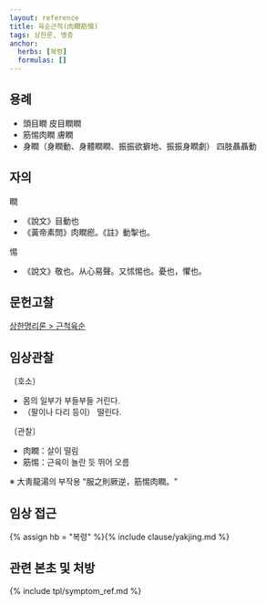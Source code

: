 ```yaml
---
layout: reference
title: 육순근척(肉瞤筋惕)
tags: 상한론, 병증
anchor:
  herbs: [복령]
  formulas: []
---
```



## 용례

* 頭目瞤 皮目瞤瞤
* 筋惕肉瞤 膚瞤
* 身瞤（身瞤動、身體瞤瞤、振振欲擗地、振振身瞤劇） 四肢聶聶動


## 자의

瞤
* 《說文》目動也
* 《黃帝素問》肉瞤瘛。《註》動掣也。

惕
* 《說文》敬也。从心易聲。又怵惕也。憂也，懼也。

## 문헌고찰


[상한명리론 > 근척육순]({{site.baseurl}}/reference/Books/Etc/상한명리론#근척육순)

## 임상관찰

〔호소〕

* 몸의 일부가 부들부들 거린다.
* （팔이나 다리 등이） 떨린다.


〔관찰〕

* 肉瞤：살이 떨림
* 筋惕：근육이 놀란 듯 뛰어 오름

※ 大靑龍湯의 부작용 "服之則厥逆，筋惕肉瞤。"

## 임상 접근

{% assign hb = "복령" %}{% include clause/yakjing.md %}


## 관련 본초 및 처방


{% include tpl/symptom_ref.md %}
